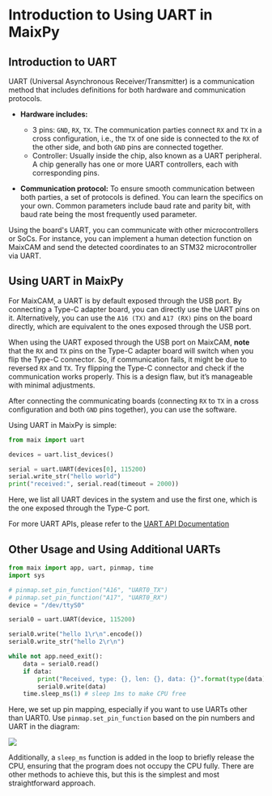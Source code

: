 # Introduction to Using UART in MaixPy

## Introduction to UART

UART (Universal Asynchronous Receiver/Transmitter) is a communication method that includes definitions for both hardware and communication protocols.

* **Hardware includes:**
  * 3 pins: `GND`, `RX`, `TX`. The communication parties connect `RX` and `TX` in a cross configuration, i.e., the `TX` of one side is connected to the `RX` of the other side, and both `GND` pins are connected together.
  * Controller: Usually inside the chip, also known as a UART peripheral. A chip generally has one or more UART controllers, each with corresponding pins.

* **Communication protocol:** To ensure smooth communication between both parties, a set of protocols is defined. You can learn the specifics on your own. Common parameters include baud rate and parity bit, with baud rate being the most frequently used parameter.

Using the board's UART, you can communicate with other microcontrollers or SoCs. For instance, you can implement a human detection function on MaixCAM and send the detected coordinates to an STM32 microcontroller via UART.

## Using UART in MaixPy

For MaixCAM, a UART is by default exposed through the USB port. By connecting a Type-C adapter board, you can directly use the UART pins on it. Alternatively, you can use the `A16 (TX)` and `A17 (RX)` pins on the board directly, which are equivalent to the ones exposed through the USB port.

When using the UART exposed through the USB port on MaixCAM, **note** that the `RX` and `TX` pins on the Type-C adapter board will switch when you flip the Type-C connector. So, if communication fails, it might be due to reversed `RX` and `TX`. Try flipping the Type-C connector and check if the communication works properly. This is a design flaw, but it’s manageable with minimal adjustments.

After connecting the communicating boards (connecting `RX` to `TX` in a cross configuration and both `GND` pins together), you can use the software.

Using UART in MaixPy is simple:

```python
from maix import uart

devices = uart.list_devices()

serial = uart.UART(devices[0], 115200)
serial.write_str("hello world")
print("received:", serial.read(timeout = 2000))
```

Here, we list all UART devices in the system and use the first one, which is the one exposed through the Type-C port.

For more UART APIs, please refer to the [UART API Documentation](../../../api/maix/peripheral/uart.md)

## Other Usage and Using Additional UARTs

```python
from maix import app, uart, pinmap, time
import sys

# pinmap.set_pin_function("A16", "UART0_TX")
# pinmap.set_pin_function("A17", "UART0_RX")
device = "/dev/ttyS0"

serial0 = uart.UART(device, 115200)

serial0.write("hello 1\r\n".encode())
serial0.write_str("hello 2\r\n")

while not app.need_exit():
    data = serial0.read()
    if data:
        print("Received, type: {}, len: {}, data: {}".format(type(data), len(data), data))
        serial0.write(data)
    time.sleep_ms(1) # sleep 1ms to make CPU free
```

Here, we set up pin mapping, especially if you want to use UARTs other than UART0. Use `pinmap.set_pin_function` based on the pin numbers and UART in the diagram:

![](http://wiki.sipeed.com/hardware/zh/lichee/assets/RV_Nano/intro/RV_Nano_3.jpg)

Additionally, a `sleep_ms` function is added in the loop to briefly release the CPU, ensuring that the program does not occupy the CPU fully. There are other methods to achieve this, but this is the simplest and most straightforward approach.
